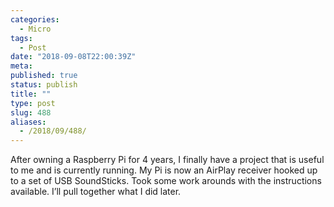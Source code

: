 ```yaml
---
categories:
  - Micro
tags:
  - Post
date: "2018-09-08T22:00:39Z"
meta:
published: true
status: publish
title: ""
type: post
slug: 488
aliases:
  - /2018/09/488/
---
```

<p>After owning a Raspberry Pi for 4 years, I finally have a project that is useful to me and is currently running. My Pi is now an AirPlay receiver hooked up to a set of USB SoundSticks. Took some work arounds with the instructions available. I’ll pull together what I did later.</p>
